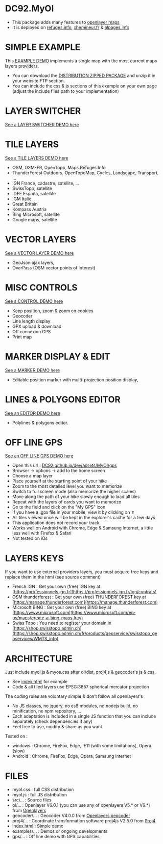 DC92.MyOl
================
* This package adds many features to [openlayer maps](https://openlayers.org/)
* It is deployed on [refuges.info](https://www.refuges.info), [chemineur.fr](https://chemineur.fr) & [alpages.info](https://alpages.info)

SIMPLE EXAMPLE
==============
This [EXAMPLE DEMO](https://DC92.github.io/dev/assets/MyOl/) implements a single map with the most current maps layers providers.
* You can download the [DISTRIBUTION ZIPPED PACKAGE](https://github.com/DC92/dev/assets/MyOl/archive/master.zip) and unzip it in your website FTP section.
* You can include the css & js sections of this example on your own page (adjust the include files path to your implementation)

LAYER SWITCHER
==============
[See a LAYER SWITCHER DEMO here](https://DC92.github.io/dev/assets/MyOl/examples/layerSwitcher.html)

TILE LAYERS
===========
[See a TILE LAYERS DEMO here](https://DC92.github.io/dev/assets/MyOl/examples/layerTile.html)
* OSM, OSM-FR, OpenTopo, Maps.Refuges.Info
* ThunderForest Outdoors, OpenTopoMap, Cycles, Landscape, Transport, ...
* IGN France, cadastre, satellite, ...
* SwissTopo, satellite
* IDEE España, satellite
* IGM Italie
* Great Britain
* Kompass Austria
* Bing Microsoft, satellite
* Google maps, satellite

VECTOR LAYERS
=============
[See a VECTOR LAYER DEMO here](https://DC92.github.io/dev/assets/MyOl/examples/examples/layerVector.html)
* GeoJson ajax layers,
* OverPass (OSM vector points of interest)

MISC CONTROLS
=============
[See a CONTROL DEMO here](https://DC92.github.io/dev/assets/MyOl/examples/controls.html)
* Keep position, zoom & zoom on cookies
* Geocoder
* Line length display
* GPX upload & download
* Off connexion GPS
* Print map

MARKER DISPLAY & EDIT
=====================
[See a MARKER DEMO here](https://DC92.github.io/dev/assets/MyOl/examples/markers.html)
* Editable position marker with multi-projection position display,

LINES & POLYGONS EDITOR
=======================
[See an EDITOR DEMO here](https://DC92.github.io/dev/assets/MyOl/examples/editor.html)
* Polylines & polygons editor.

OFF LINE GPS
============
[See an OFF LINE GPS DEMO here](https://DC92.github.io/dev/assets/MyOl/gps)
* Open this url : [DC92.github.io/dev/assets/MyOl/gps](https://DC92.github.io/dev/assets/MyOl/gps/)
* Browser -> options -> add to the home screen
* Choose a map layer
* Place yourself at the starting point of your hike
* Zoom to the most detailed level you want to memorize
* Switch to full screen mode (also memorize the higher scales)
* Move along the path of your hike slowly enough to load all tiles
* Repeat with the layers of cards you want to memorize
* Go to the field and click on the "My GPS" icon
* If you have a .gpx file in your mobile, view it by clicking on ⇑
* All tiles viewed once will be kept in the explorer's cache for a few days
* This application does not record your track
* Works well on Android with Chrome, Edge & Samsung Internet, a little less well with Firefox & Safari
* Not tested on iOs

LAYERS KEYS
===========
If you want to use external providers layers, you must acquire free keys and replace them in the html (see source comment)
* French IGN : Get your own (free) IGN key at [https://professionnels.ign.fr](https://professionnels.ign.fr/ign/contrats)
* OSM thunderforest : Get your own (free) THUNDERFOREST key at [https://manage.thunderforest.com](https://manage.thunderforest.com)
* Microsoft BING : Get your own (free) BING key at [https://www.microsoft.com](https://www.microsoft.com/en-us/maps/create-a-bing-maps-key)
* Swiss Topo : You need to register your domain in [https://shop.swisstopo.admin.ch](https://shop.swisstopo.admin.ch/fr/products/geoservice/swisstopo_geoservices/WMTS_info)

ARCHITECTURE
============
Just include myol.js & myos.css after ol/dist, proj4js & geocoder's js & css.
* See [index.html](https://raw.githubusercontent.com/DC92/dev/assets/MyOl/master/index.html) for example
* Code & all tiled layers use EPSG:3857 spherical mercator projection

The coding rules are volontary simple & don't follow all openlayers's
* No JS classes, no jquery, no es6 modules, no nodejs build, no minification, no npm repository, ...
* Each adaptation is included in a single JS function that you can include separately (check dependencies if any)
* Feel free to use, modify & share as you want

Tested on :
* windows : Chrome, FireFox, Edge, IE11 (with some limitations), Opera (slow)
* Android : Chrome, FireFox, Edge, Opera, Samsung Internet

FILES
=====
* myol.css : full CSS distribution
* myol.js : full JS distribution
* src/... : Source files
* ol/... : Openlayer V6.0.1 (you can use any of openlayers V5.* or V6.*) from [Openlayers](https://openlayers.org/download/)
* geocoder/... : Geocoder V4.0.0 from [Openlayers geocoder](https://github.com/jonataswalker/ol-geocoder/releases/latest)
* proj4/... : Coordinate transformation software proj4js V2.5.0 from [Proj4](https://github.com/proj4js/proj4js/releases/latest)
* index.html : Simple demo
* examples/... : Demos or ongoing developments
* gps/... : Off line demo with GPS capabilities
